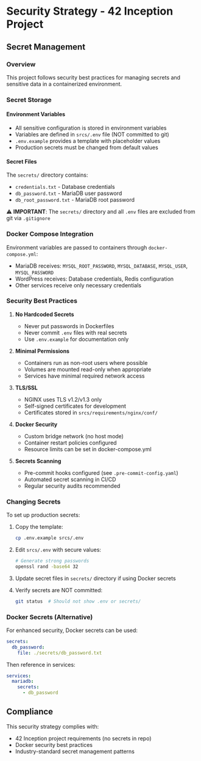 # Security Strategy - 42 Inception Project

## Secret Management

### Overview
This project follows security best practices for managing secrets and sensitive data in a containerized environment.

### Secret Storage

#### Environment Variables
- All sensitive configuration is stored in environment variables
- Variables are defined in `srcs/.env` file (NOT committed to git)
- `.env.example` provides a template with placeholder values
- Production secrets must be changed from default values

#### Secret Files
The `secrets/` directory contains:
- `credentials.txt` - Database credentials
- `db_password.txt` - MariaDB user password  
- `db_root_password.txt` - MariaDB root password

⚠️ **IMPORTANT**: The `secrets/` directory and all `.env` files are excluded from git via `.gitignore`

### Docker Compose Integration

Environment variables are passed to containers through `docker-compose.yml`:
- MariaDB receives: `MYSQL_ROOT_PASSWORD`, `MYSQL_DATABASE`, `MYSQL_USER`, `MYSQL_PASSWORD`
- WordPress receives: Database credentials, Redis configuration
- Other services receive only necessary credentials

### Security Best Practices

1. **No Hardcoded Secrets**
   - Never put passwords in Dockerfiles
   - Never commit `.env` files with real secrets
   - Use `.env.example` for documentation only

2. **Minimal Permissions**
   - Containers run as non-root users where possible
   - Volumes are mounted read-only when appropriate
   - Services have minimal required network access

3. **TLS/SSL**
   - NGINX uses TLS v1.2/v1.3 only
   - Self-signed certificates for development
   - Certificates stored in `srcs/requirements/nginx/conf/`

4. **Docker Security**
   - Custom bridge network (no host mode)
   - Container restart policies configured
   - Resource limits can be set in docker-compose.yml

5. **Secrets Scanning**
   - Pre-commit hooks configured (see `.pre-commit-config.yaml`)
   - Automated secret scanning in CI/CD
   - Regular security audits recommended

### Changing Secrets

To set up production secrets:

1. Copy the template:
   ```bash
   cp .env.example srcs/.env
   ```

2. Edit `srcs/.env` with secure values:
   ```bash
   # Generate strong passwords
   openssl rand -base64 32
   ```

3. Update secret files in `secrets/` directory if using Docker secrets

4. Verify secrets are NOT committed:
   ```bash
   git status  # Should not show .env or secrets/
   ```

### Docker Secrets (Alternative)

For enhanced security, Docker secrets can be used:
```yaml
secrets:
  db_password:
    file: ./secrets/db_password.txt
```

Then reference in services:
```yaml
services:
  mariadb:
    secrets:
      - db_password
```

## Compliance

This security strategy complies with:
- 42 Inception project requirements (no secrets in repo)
- Docker security best practices
- Industry-standard secret management patterns
